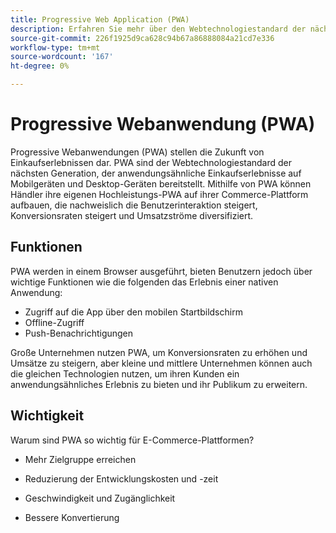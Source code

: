 ```yaml
---
title: Progressive Web Application (PWA)
description: Erfahren Sie mehr über den Webtechnologiestandard der nächsten Generation für E-Commerce-Websites.
source-git-commit: 226f1925d9ca628c94b67a86888084a21cd7e336
workflow-type: tm+mt
source-wordcount: '167'
ht-degree: 0%

---
```



# Progressive Webanwendung (PWA)

Progressive Webanwendungen (PWA) stellen die Zukunft von Einkaufserlebnissen dar. PWA sind der Webtechnologiestandard der nächsten Generation, der anwendungsähnliche Einkaufserlebnisse auf Mobilgeräten und Desktop-Geräten bereitstellt. Mithilfe von PWA können Händler ihre eigenen Hochleistungs-PWA auf ihrer Commerce-Plattform aufbauen, die nachweislich die Benutzerinteraktion steigert, Konversionsraten steigert und Umsatzströme diversifiziert.

## Funktionen

PWA werden in einem Browser ausgeführt, bieten Benutzern jedoch über wichtige Funktionen wie die folgenden das Erlebnis einer nativen Anwendung:

- Zugriff auf die App über den mobilen Startbildschirm
- Offline-Zugriff
- Push-Benachrichtigungen

Große Unternehmen nutzen PWA, um Konversionsraten zu erhöhen und Umsätze zu steigern, aber kleine und mittlere Unternehmen können auch die gleichen Technologien nutzen, um ihren Kunden ein anwendungsähnliches Erlebnis zu bieten und ihr Publikum zu erweitern.

## Wichtigkeit

Warum sind PWA so wichtig für E-Commerce-Plattformen?

- Mehr Zielgruppe erreichen

- Reduzierung der Entwicklungskosten und -zeit

- Geschwindigkeit und Zugänglichkeit

- Bessere Konvertierung
